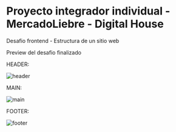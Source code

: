 # Proyecto integrador individual - MercadoLiebre - Digital House

Desafio frontend - Estructura de un sitio web

Preview del desafio finalizado

HEADER:

![header](https://user-images.githubusercontent.com/118026671/208584964-7530f690-1bfd-4e39-a1b4-ff3872e84656.png)

MAIN:

![main](https://user-images.githubusercontent.com/118026671/208585028-b3ff7370-3e63-43ee-a6a3-2722ee256142.png)

FOOTER:

![footer](https://user-images.githubusercontent.com/118026671/208585047-4377495f-1f44-457a-a184-04c0173a0e78.png)
